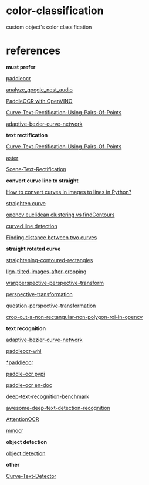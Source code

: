 # color-classification
custom object's color classification

# references

**must prefer**

[paddleocr](https://github.com/PaddlePaddle/PaddleOCR/blob/release/2.6/paddleocr.py)

[analyze_google_nest_audio](https://mlserver.greystonevn.com/daotran/ml-ggnonphone/-/blob/master/controllers/analyze_google_nest_audio.py)

[PaddleOCR with OpenVINO](https://aistudio.baidu.com/aistudio/projectdetail/3679064?channelType=0&channel=0)

[Curve-Text-Rectification-Using-Pairs-Of-Points](https://github.com/frotms/Curve-Text-Rectification-Using-Pairs-Of-Points)

[adaptive-bezier-curve-network](https://www.kaggle.com/code/ipythonx/scene-text-spotting-adaptive-bezier-curve-network)

**text rectification**

[Curve-Text-Rectification-Using-Pairs-Of-Points](https://github.com/frotms/Curve-Text-Rectification-Using-Pairs-Of-Points)

[aster](https://github.com/ChuongLoc/aster)

[Scene-Text-Rectification](https://github.com/taeho-kil/Scene-Text-Rectification)

[]()

**convert curve line to straight**

[How to convert curves in images to lines in Python?](https://stackoverflow.com/questions/61725926/how-to-convert-curves-in-images-to-lines-in-python)

[straighten curve](https://imagej.nih.gov/ij/plugins/straighten.html)

[opencv euclidean clustering vs findContours](https://stackoverflow.com/questions/33825249/opencv-euclidean-clustering-vs-findcontours)

[curved line detection](https://answers.opencv.org/question/75287/curved-line-detection/)

[Finding distance between two curves](https://answers.opencv.org/question/129819/finding-distance-between-two-curves/)

**straight rotated curve**

[straightening-contoured-rectangles](https://stackoverflow.com/questions/42879716/straightening-contoured-rectangles-in-opencv-python)

[lign-tilted-images-after-cropping](https://stackoverflow.com/questions/56459002/how-to-detect-and-align-tilted-images-after-cropping)

[warpperspective-perspective-transform](https://stackoverflow.com/questions/45717277/opencv-understanding-warpperspective-perspective-transform)

[perspective-transformation](https://www.geeksforgeeks.org/perspective-transformation-python-opencv/)

[question-perspective-transformation](https://forum.opencv.org/t/perspective-transformation/9755)

[crop-out-a-non-rectangular-non-polygon-roi-in-opencv](https://stackoverflow.com/questions/60950538/how-should-i-crop-out-a-non-rectangular-non-polygon-roi-in-opencv)

**text recognition**

[adaptive-bezier-curve-network](https://www.kaggle.com/code/ipythonx/scene-text-spotting-adaptive-bezier-curve-network)

[paddleocr-whl](https://github.com/Mushroomcat9998/PaddleOCR/blob/main/doc/doc_en/whl_en.md)

[*paddleocr](https://github.com/PaddlePaddle/PaddleOCR/blob/release/2.6/paddleocr.py)

[paddle-ocr pypi](https://pypi.org/project/paddleocr/)

[paddle-ocr en-doc](https://github.com/PaddlePaddle/PaddleOCR/tree/release/2.6/doc/doc_en)

[deep-text-recognition-benchmark](https://github.com/clovaai/deep-text-recognition-benchmark)

[awesome-deep-text-detection-recognition](https://github.com/hwalsuklee/awesome-deep-text-detection-recognition)

[AttentionOCR](https://github.com/zhang0jhon/AttentionOCR)

[mmocr](https://github.com/open-mmlab/mmocr)

**object detection**

[object detection](https://vgg.fiit.stuba.sk/category/examples/opencv-examples/object-detection/page/2/)

**other**

[Curve-Text-Detector](https://github.com/Yuliang-Liu/Curve-Text-Detector)
